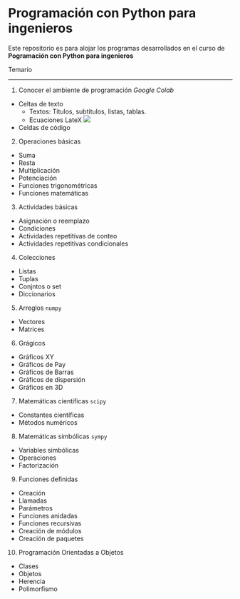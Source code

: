 # Programación con Python para ingenieros

Este repositorio es para alojar los programas desarrollados en el curso de **Pogramación con Python para ingenieros**

Temario

---

1. Conocer el ambiente de programación _Google Colab_
  - Celtas de texto
    - Textos: Titulos, subtítulos, listas, tablas.
    - Ecuaciones LateX <img src="https://render.githubusercontent.com/render/math?math=e^{i \pi} =-1">
  - Celdas de código
2. Operaciones básicas
  - Suma
  - Resta
  - Multiplicación
  - Potenciación
  - Funciones trigonométricas
  - Funciones matemáticas
3. Actividades básicas
  - Asignación o reemplazo
  - Condiciones
  - Actividades repetitivas de conteo
  - Actividades repetitivas condicionales
4. Colecciones
  - Listas
  - Tuplas
  - Conjntos o set
  - Diccionarios
5. Arreglos `numpy`
  - Vectores
  - Matrices
6. Grágicos
  - Gráficos XY
  - Gráficos de Pay
  - Gráficos de Barras
  - Gráficos de dispersión
  - Gráficos en 3D
7. Matemáticas cientificas `scipy`
  - Constantes científicas
  - Métodos numéricos
8. Matemáticas simbólicas `sympy`
  - Variables simbólicas
  - Operaciones
  - Factorización
9. Funciones definidas
  - Creación
  - Llamadas
  - Parámetros
  - Funciones anidadas
  - Funciones recursivas
  - Creación de módulos
  - Creación de paquetes
10. Programación Orientadas a Objetos
  - Clases
  - Objetos
  - Herencia
  - Polimorfismo

